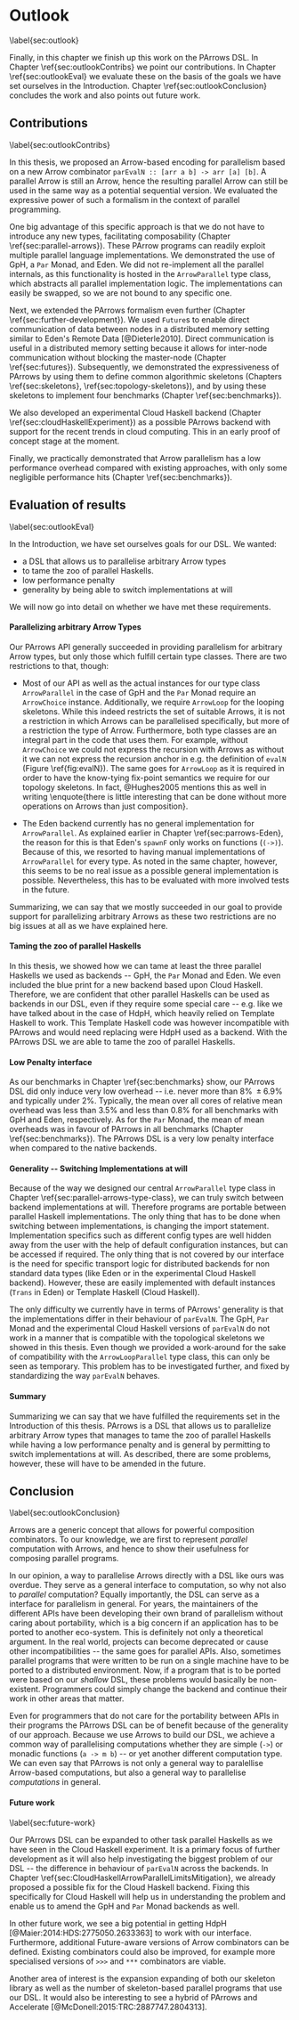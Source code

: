 # Outlook

\label{sec:outlook}

Finally, in this chapter we finish up this work on the PArrows DSL.
In Chapter \ref{sec:outlookContribs} we point our contributions.
In Chapter \ref{sec:outlookEval} we evaluate these on the basis of
the goals we have set ourselves in the Introduction. Chapter 
\ref{sec:outlookConclusion} concludes the work and also
points out future work.

## Contributions

\label{sec:outlookContribs}

In this thesis, we proposed an Arrow-based encoding for parallelism based on 
a new Arrow combinator `parEvalN :: [arr a b] -> arr [a] [b]`.
A parallel Arrow is still an Arrow, hence the resulting parallel
Arrow can still be used in the same way as a potential sequential version.
We evaluated the expressive power of such a formalism
in the context of parallel programming.

One big advantage of this specific approach is that we do not
have to introduce any new types, facilitating composability
(Chapter \ref{sec:parallel-arrows}).
These PArrow programs can readily exploit multiple parallel
language implementations. We demonstrated the use of GpH,
a `Par` Monad, and Eden. We did not re-implement all the parallel internals,
as this functionality is hosted in the `ArrowParallel` type class,
which abstracts all parallel implementation logic.
The implementations can easily be swapped, so we are not bound to any specific one.

Next, we extended the PArrows formalism even further
(Chapter \ref{sec:further-development}). We used
`Future`s to enable direct
communication of data between nodes in a distributed memory setting
similar to Eden's Remote Data [@Dieterle2010]. 
Direct communication is useful in a distributed memory setting because
it allows for inter-node communication without blocking the master-node
(Chapter \ref{sec:futures}).
Subsequently, we demonstrated the expressiveness of PArrows by using them to define
common algorithmic skeletons (Chapters \ref{sec:skeletons}, \ref{sec:topology-skeletons}),
and by using these skeletons to implement four benchmarks
(Chapter \ref{sec:benchmarks}).

We also developed an experimental Cloud Haskell backend (Chapter
\ref{sec:cloudHaskellExperiment}) as a possible PArrows backend with support
for the recent trends in cloud computing. This in an early proof of concept stage
at the moment.

Finally, we practically demonstrated that Arrow parallelism has a low performance
overhead compared with existing approaches, with only some negligible performance hits
(Chapter \ref{sec:benchmarks}).

## Evaluation of results

\label{sec:outlookEval}

In the Introduction, we have set ourselves goals for our DSL. We wanted:

- a DSL that allows us to parallelise arbitrary Arrow types
- to tame the zoo of parallel Haskells.
- low performance penalty
- generality by being able to switch implementations at will

We will now go into detail on whether we have met these requirements.

#### Parallelizing arbitrary Arrow Types

Our PArrows API generally succeeded in providing parallelism for arbitrary Arrow
types, but only those which fulfill certain type classes. There are two restrictions
to that, though:

- Most of our API
as well as the actual instances for our type class `ArrowParallel` in the
case of GpH and the `Par` Monad require an `ArrowChoice` instance. Additionally,
we require `ArrowLoop` for the looping skeletons. While this indeed restricts the
set of suitable Arrows, it is not a restriction in which Arrows can be parallelised
specifically, but more of a restriction the type of Arrow.
Furthermore, both type classes are an integral part in the code that uses them.
For example, without `ArrowChoice` we could not express the recursion with Arrows as
without it we can not express the recursion anchor in e.g. the definition
of `evalN` (Figure \ref{fig:evalN}). The same goes for `ArrowLoop` as it
is required in order to have the know-tying fix-point semantics we require for
our topology skeletons. In fact, @Hughes2005 mentions this as well in writing
\enquote{there is little interesting that can be done without
more operations on Arrows than just composition}.

- The Eden backend currently has no general implementation for `ArrowParallel`.
As explained earlier in Chapter \ref{sec:parrows-Eden}, the reason for this is that Eden's `spawnF`
only works on functions (`(->)`). Because of this, we resorted to having manual implementations
of `ArrowParallel` for every type. As noted in the same chapter, however, this
seems to be no real issue as a possible general implementation is possible. Nevertheless, 
this has to be evaluated with more involved tests in the future.

Summarizing, we can say that we mostly succeeded in our goal to provide support for parallelizing
arbitrary Arrows as these two restrictions are no big issues at all as we have explained here. 

#### Taming the zoo of parallel Haskells

In this thesis, we showed how we can tame at least the three parallel Haskells
we used as backends -- GpH, the `Par` Monad and Eden. We even included
the blue print for a new backend based upon Cloud Haskell. Therefore, we are confident that
other parallel Haskells can be used as backends in our DSL, even if they require
some special care -- e.g. like we have talked about in the case of HdpH, which heavily relied
on Template Haskell to work. This Template Haskell code was however incompatible
with PArrows and would need replacing were HdpH used as a backend.
With the PArrows DSL we are able to tame the zoo of parallel Haskells.

#### Low Penalty interface

As our benchmarks in Chapter \ref{sec:benchmarks} show, our PArrows DSL did only
induce very low overhead -- i.e. never more than $8\% \; \pm 6.9\%$ and typically
under $2\%$. Typically, the mean over all
cores of relative mean overhead was less than $3.5\%$ and less than $0.8\%$
for all benchmarks with GpH and Eden, respectively. As for the `Par` Monad,
the mean of mean overheads was in favour of PArrows in all benchmarks
(Chapter \ref{sec:benchmarks}).
The PArrows DSL is a very low penalty interface when compared
to the native backends.

#### Generality -- Switching Implementations at will

Because of the way we designed our central `ArrowParallel` type class
in Chapter \ref{sec:parallel-arrows-type-class}, we can truly switch between
backend implementations at will. Therefore programs are portable
between parallel Haskell implementations. The only thing that has to be done
when switching between implementations, 
is changing the import statement.
Implementation specifics such as different config types are well hidden
away from the user with the help of default configuration instances, but
can be accessed if required. The only thing that is not covered
by our interface is the need for specific transport logic for
distributed backends for non standard
data types (like Eden or in the experimental Cloud Haskell backend).
However, these
are easily implemented with default instances (`Trans` in Eden) or
Template Haskell (Cloud Haskell).

The only difficulty we currently have in terms of PArrows' generality is that the
implementations differ in their behaviour of `parEvalN`.
The GpH, `Par` Monad and the experimental Cloud Haskell
versions of `parEvalN` do not work in a manner that is compatible with 
the topological skeletons we showed in this thesis.
Even though we provided a work-around for the sake of compatibility 
with the `ArrowLoopParallel` type class, this can only be seen as temporary.
This problem has to be investigated further, and fixed by standardizing
the way `parEvalN` behaves.

#### Summary

Summarizing we can say that we have fulfilled the requirements set in the
Introduction of this thesis. PArrows is a DSL
that allows us to parallelize arbitrary Arrow types that manages to
tame the zoo of parallel Haskells while having a low performance penalty
and is general by permitting to switch implementations at will.
As described, there are some problems, however, these will have to
be amended in the future.

## Conclusion

\label{sec:outlookConclusion}

Arrows are a generic concept that allows for powerful composition
combinators. To our knowledge, we are first to represent
*parallel* computation with Arrows, and hence to show their usefulness for
composing parallel programs.

In our opinion, a way to parallelise Arrows directly with a DSL like ours was
overdue. They serve
as a general interface to computation, so why not also to *parallel* computation?
Equally importantly, the DSL can serve as a interface for 
parallelism in general. For years, the maintainers of the
different APIs
have been developing their own brand of parallelism without caring about portability,
which is a big concern if an application has to be ported to
another eco-system.
This is definitely not only a theoretical argument.
In the real world, projects can become
deprecated or cause other incompatibilities -- the same goes for parallel APIs.
Also, sometimes parallel programs that
were written to be run on a single machine have to be ported
to a distributed environment. Now, if a program that is to be ported were
based on our *shallow* DSL, these
problems would basically be non-existent.
Programmers could simply change the backend and
continue their work in other areas that matter.

Even for programmers that do not care for 
the portability between APIs in their programs the PArrows DSL
can be of benefit because of the generality of our approach.
Because we use Arrows to build our DSL, we achieve a common way of parallelising
computations whether they are simple (`->`) or monadic
functions (`a -> m b`) -- or yet another different computation type.
We can even say that PArrows is not only a general way to paralellise Arrow-based
computations, but also a general way to parallelise *computations* in general.

#### Future work

\label{sec:future-work}

Our PArrows DSL can be expanded to other task parallel Haskells as we have seen in
the Cloud Haskell experiment. It is a primary focus of further development as it will
also help investigating the biggest problem of our DSL -- the difference in behaviour
of `parEvalN` across the backends. In Chapter \ref{sec:CloudHaskellArrowParallelLimitsMitigation},
we already proposed a possible fix for the Cloud Haskell backend. Fixing this
specifically for Cloud Haskell will help us in understanding the problem and enable
us to amend the GpH and `Par` Monad backends as well.

In other future work, we see a big potential in getting HdpH [@Maier:2014:HDS:2775050.2633363]
to work with our interface.
Furthermore, additional Future-aware versions of Arrow combinators can be defined.
Existing combinators could also be improved, for example more specialised
versions of `>>>` and `***` combinators are viable.

Another area of interest is the expansion expanding of 
both our skeleton library as well as the number of skeleton-based parallel
programs that
use our DSL. It would also be interesting to see a hybrid of PArrows and
Accelerate [@McDonell:2015:TRC:2887747.2804313].


